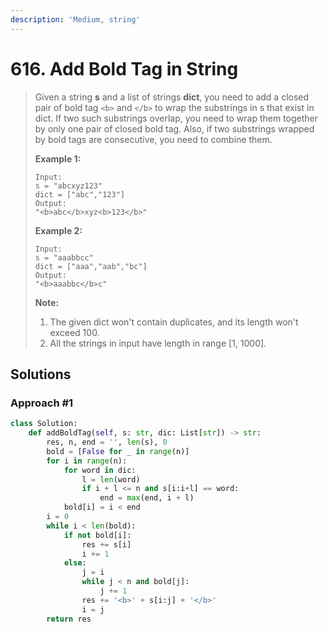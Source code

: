 ```yaml
---
description: 'Medium, string'
---
```


# 616. Add Bold Tag in String

> Given a string **s** and a list of strings **dict**, you need to add a closed pair of bold tag `<b>` and `</b>` to wrap the substrings in s that exist in dict. If two such substrings overlap, you need to wrap them together by only one pair of closed bold tag. Also, if two substrings wrapped by bold tags are consecutive, you need to combine them.
>
> **Example 1:**  
>
>
> ```text
> Input: 
> s = "abcxyz123"
> dict = ["abc","123"]
> Output:
> "<b>abc</b>xyz<b>123</b>"
> ```
>
> **Example 2:**  
>
>
> ```text
> Input: 
> s = "aaabbcc"
> dict = ["aaa","aab","bc"]
> Output:
> "<b>aaabbc</b>c"
> ```
>
> **Note:**  
>
>
> 1. The given dict won't contain duplicates, and its length won't exceed 100.
> 2. All the strings in input have length in range \[1, 1000\].

## Solutions

### Approach \#1

```python
class Solution:
    def addBoldTag(self, s: str, dic: List[str]) -> str:
        res, n, end = '', len(s), 0
        bold = [False for _ in range(n)]
        for i in range(n):
            for word in dic:
                l = len(word)
                if i + l <= n and s[i:i+l] == word:
                    end = max(end, i + l)
            bold[i] = i < end
        i = 0
        while i < len(bold):
            if not bold[i]:
                res += s[i]
                i += 1
            else:
                j = i
                while j < n and bold[j]:
                    j += 1
                res += '<b>' + s[i:j] + '</b>'
                i = j
        return res
```

